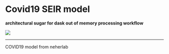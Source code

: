 # Covid19 SEIR model

**architectural sugar for dask out of memory processing workflow**

![](https://github.com/artefom/covid-model/workflows/unit-test/badge.svg?branch=master)

--------------
COVID19 model from neherlab
